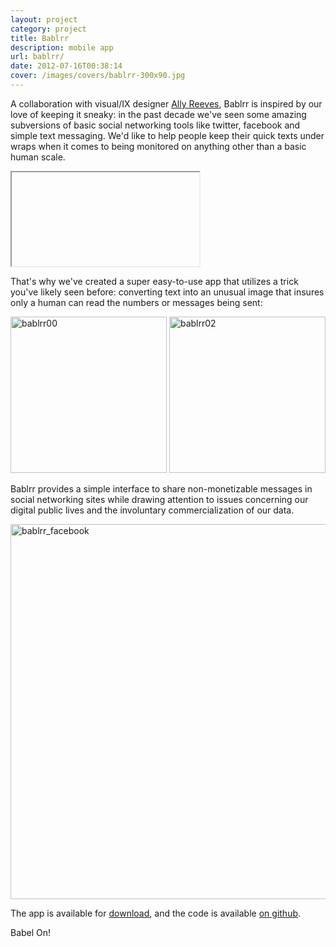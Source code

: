 ```yaml
---
layout: project
category: project
title: Bablrr
description: mobile app
url: bablrr/
date: 2012-07-16T00:38:14
cover: /images/covers/bablrr-300x90.jpg
---
```

A collaboration with visual/IX designer [Ally Reeves](http://allyreeves.com/), Bablrr is inspired by our love of keeping it sneaky: in the past decade we've seen some amazing subversions of basic social networking tools like twitter, facebook and simple text messaging. We'd like to help people keep their quick texts under wraps when it comes to being monitored on anything other than a basic human scale.

<div class="videoWrapper">
    <iframe></iframe>
</div>

That's why we've created a super easy-to-use app that utilizes a trick you've likely seen before: converting text into an unusual image that insures only a human can read the numbers or messages being sent:

<img alt="bablrr00" src="http://www.thiagohersan.com/wp-content/uploads/2013/05/bablrr00.png" width="250" /> 

<img alt="bablrr02" src="http://www.thiagohersan.com/wp-content/uploads/2013/05/bablrr02.png" width="250" />

Bablrr provides a simple interface to share non-monetizable messages in social networking sites while drawing attention to issues concerning our digital public lives and the involuntary commercialization of our data.

<img alt="bablrr_facebook" src="http://www.thiagohersan.com/wp-content/uploads/2013/05/bablrr_facebook.png" width="600" />

The app is available for [download](https://play.google.com/store/apps/details?id=com.hersan.bablrr), and the code is available [on github](https://github.com/thiagohersan/BablrAndroid).

Babel On!
